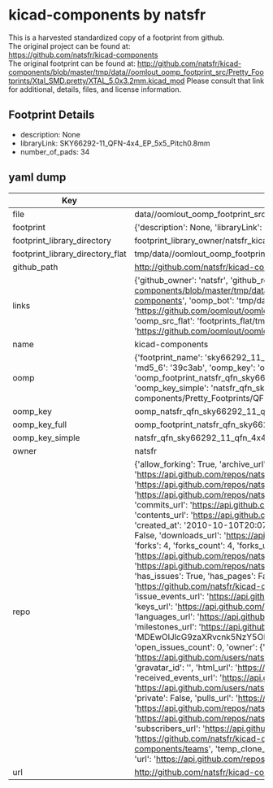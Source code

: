 # kicad-components by natsfr  
This is a harvested standardized copy of a footprint from github.  
The original project can be found at:  
https://github.com/natsfr/kicad-components  
The original footprint can be found at:
http://github.com/natsfr/kicad-components/blob/master/tmp/data//oomlout_oomp_footprint_src/Pretty_Footprints/Xtal_SMD.pretty/XTAL_5.0x3.2mm.kicad_mod
Please consult that link for additional, details, files, and license information.  
## Footprint Details
* description: None  
* libraryLink: SKY66292-11_QFN-4x4_EP_5x5_Pitch0.8mm  
* number_of_pads: 34  
## yaml dump  
| Key | Value |  
| --- | --- |  
| file | data//oomlout_oomp_footprint_src/kicad-components/Pretty_Footprints/QFN.pretty/SKY66292-11_QFN-4x4_EP_5x5_Pitch0.8mm.kicad_mod |  
| footprint | {'description': None, 'libraryLink': 'SKY66292-11_QFN-4x4_EP_5x5_Pitch0.8mm', 'number_of_pads': 34} |  
| footprint_library_directory | footprint_library_owner/natsfr_kicad-components |  
| footprint_library_directory_flat | tmp/data//oomlout_oomp_footprint_src/footprints_flat/natsfr_qfn_sky66292_11_qfn_4x4_ep_5x5_pitch0_8mm/working |  
| github_path | http://github.com/natsfr/kicad-components/blob/master/tmp/data//oomlout_oomp_footprint_src/Pretty_Footprints/QFN.pretty/SKY66292-11_QFN-4x4_EP_5x5_Pitch0.8mm.kicad_mod |  
| links | {'github_owner': 'natsfr', 'github_repo_name': 'kicad-components', 'github_src': 'http://github.com/natsfr/kicad-components/blob/master/tmp/data//oomlout_oomp_footprint_src/Pretty_Footprints/Xtal_SMD.pretty/XTAL_5.0x3.2mm.kicad_mod', 'github_src_repo': 'https://github.com/natsfr/kicad-components', 'oomp_bot': 'tmp/data//oomlout_oomp_footprint_src/footprints/natsfr_qfn_sky66292_11_qfn_4x4_ep_5x5_pitch0_8mm/working', 'oomp_bot_github': 'https://github.com/oomlout/oomlout_oomp_footprint_bot/tree/main/tmp/data//oomlout_oomp_footprint_src/footprints/natsfr_qfn_sky66292_11_qfn_4x4_ep_5x5_pitch0_8mm/working', 'oomp_src_flat': 'footprints_flat/tmp/data//oomlout_oomp_footprint_src/footprints_flat/natsfr_qfn_sky66292_11_qfn_4x4_ep_5x5_pitch0_8mm/working', 'oomp_src_flat_github': 'https://github.com/oomlout/oomlout_oomp_footprint_src/tree/main/tmp/data//oomlout_oomp_footprint_src/footprints_flat/natsfr_qfn_sky66292_11_qfn_4x4_ep_5x5_pitch0_8mm/working'} |  
| name | kicad-components |  
| oomp | {'footprint_name': 'sky66292_11_qfn_4x4_ep_5x5_pitch0_8mm', 'library_name': 'qfn', 'md5': '39c3ab8e8fae454640953dd661e22572', 'md5_10': '39c3ab8e8f', 'md5_5': '39c3a', 'md5_6': '39c3ab', 'oomp_key': 'oomp_natsfr_qfn_sky66292_11_qfn_4x4_ep_5x5_pitch0_8mm', 'oomp_key_extra': 'oomp_footprint_natsfr_qfn_sky66292_11_qfn_4x4_ep_5x5_pitch0_8mm', 'oomp_key_full': 'oomp_footprint_natsfr_qfn_sky66292_11_qfn_4x4_ep_5x5_pitch0_8mm_39c3ab', 'oomp_key_simple': 'natsfr_qfn_sky66292_11_qfn_4x4_ep_5x5_pitch0_8mm', 'original_filename': 'data//oomlout_oomp_footprint_src/kicad-components/Pretty_Footprints/QFN.pretty/SKY66292-11_QFN-4x4_EP_5x5_Pitch0.8mm.kicad_mod', 'owner_name': 'natsfr'} |  
| oomp_key | oomp_natsfr_qfn_sky66292_11_qfn_4x4_ep_5x5_pitch0_8mm |  
| oomp_key_full | oomp_footprint_natsfr_qfn_sky66292_11_qfn_4x4_ep_5x5_pitch0_8mm |  
| oomp_key_simple | natsfr_qfn_sky66292_11_qfn_4x4_ep_5x5_pitch0_8mm |  
| owner | natsfr |  
| repo | {'allow_forking': True, 'archive_url': 'https://api.github.com/repos/natsfr/kicad-components/{archive_format}{/ref}', 'archived': False, 'assignees_url': 'https://api.github.com/repos/natsfr/kicad-components/assignees{/user}', 'blobs_url': 'https://api.github.com/repos/natsfr/kicad-components/git/blobs{/sha}', 'branches_url': 'https://api.github.com/repos/natsfr/kicad-components/branches{/branch}', 'clone_url': 'https://github.com/natsfr/kicad-components.git', 'collaborators_url': 'https://api.github.com/repos/natsfr/kicad-components/collaborators{/collaborator}', 'comments_url': 'https://api.github.com/repos/natsfr/kicad-components/comments{/number}', 'commits_url': 'https://api.github.com/repos/natsfr/kicad-components/commits{/sha}', 'compare_url': 'https://api.github.com/repos/natsfr/kicad-components/compare/{base}...{head}', 'contents_url': 'https://api.github.com/repos/natsfr/kicad-components/contents/{+path}', 'contributors_url': 'https://api.github.com/repos/natsfr/kicad-components/contributors', 'created_at': '2010-10-10T20:07:48Z', 'default_branch': 'master', 'deployments_url': 'https://api.github.com/repos/natsfr/kicad-components/deployments', 'description': None, 'disabled': False, 'downloads_url': 'https://api.github.com/repos/natsfr/kicad-components/downloads', 'events_url': 'https://api.github.com/repos/natsfr/kicad-components/events', 'fork': False, 'forks': 4, 'forks_count': 4, 'forks_url': 'https://api.github.com/repos/natsfr/kicad-components/forks', 'full_name': 'natsfr/kicad-components', 'git_commits_url': 'https://api.github.com/repos/natsfr/kicad-components/git/commits{/sha}', 'git_refs_url': 'https://api.github.com/repos/natsfr/kicad-components/git/refs{/sha}', 'git_tags_url': 'https://api.github.com/repos/natsfr/kicad-components/git/tags{/sha}', 'git_url': 'git://github.com/natsfr/kicad-components.git', 'has_discussions': False, 'has_downloads': True, 'has_issues': True, 'has_pages': False, 'has_projects': True, 'has_wiki': True, 'homepage': '', 'hooks_url': 'https://api.github.com/repos/natsfr/kicad-components/hooks', 'html_url': 'https://github.com/natsfr/kicad-components', 'id': 976987, 'is_template': False, 'issue_comment_url': 'https://api.github.com/repos/natsfr/kicad-components/issues/comments{/number}', 'issue_events_url': 'https://api.github.com/repos/natsfr/kicad-components/issues/events{/number}', 'issues_url': 'https://api.github.com/repos/natsfr/kicad-components/issues{/number}', 'keys_url': 'https://api.github.com/repos/natsfr/kicad-components/keys{/key_id}', 'labels_url': 'https://api.github.com/repos/natsfr/kicad-components/labels{/name}', 'language': 'Python', 'languages_url': 'https://api.github.com/repos/natsfr/kicad-components/languages', 'license': None, 'merges_url': 'https://api.github.com/repos/natsfr/kicad-components/merges', 'milestones_url': 'https://api.github.com/repos/natsfr/kicad-components/milestones{/number}', 'mirror_url': None, 'name': 'kicad-components', 'network_count': 4, 'node_id': 'MDEwOlJlcG9zaXRvcnk5NzY5ODc=', 'notifications_url': 'https://api.github.com/repos/natsfr/kicad-components/notifications{?since,all,participating}', 'open_issues': 0, 'open_issues_count': 0, 'owner': {'avatar_url': 'https://avatars.githubusercontent.com/u/347164?v=4', 'events_url': 'https://api.github.com/users/natsfr/events{/privacy}', 'followers_url': 'https://api.github.com/users/natsfr/followers', 'following_url': 'https://api.github.com/users/natsfr/following{/other_user}', 'gists_url': 'https://api.github.com/users/natsfr/gists{/gist_id}', 'gravatar_id': '', 'html_url': 'https://github.com/natsfr', 'id': 347164, 'login': 'natsfr', 'node_id': 'MDQ6VXNlcjM0NzE2NA==', 'organizations_url': 'https://api.github.com/users/natsfr/orgs', 'received_events_url': 'https://api.github.com/users/natsfr/received_events', 'repos_url': 'https://api.github.com/users/natsfr/repos', 'site_admin': False, 'starred_url': 'https://api.github.com/users/natsfr/starred{/owner}{/repo}', 'subscriptions_url': 'https://api.github.com/users/natsfr/subscriptions', 'type': 'User', 'url': 'https://api.github.com/users/natsfr'}, 'private': False, 'pulls_url': 'https://api.github.com/repos/natsfr/kicad-components/pulls{/number}', 'pushed_at': '2023-09-05T19:15:50Z', 'releases_url': 'https://api.github.com/repos/natsfr/kicad-components/releases{/id}', 'size': 22372, 'ssh_url': 'git@github.com:natsfr/kicad-components.git', 'stargazers_count': 9, 'stargazers_url': 'https://api.github.com/repos/natsfr/kicad-components/stargazers', 'statuses_url': 'https://api.github.com/repos/natsfr/kicad-components/statuses/{sha}', 'subscribers_count': 4, 'subscribers_url': 'https://api.github.com/repos/natsfr/kicad-components/subscribers', 'subscription_url': 'https://api.github.com/repos/natsfr/kicad-components/subscription', 'svn_url': 'https://github.com/natsfr/kicad-components', 'tags_url': 'https://api.github.com/repos/natsfr/kicad-components/tags', 'teams_url': 'https://api.github.com/repos/natsfr/kicad-components/teams', 'temp_clone_token': None, 'topics': [], 'trees_url': 'https://api.github.com/repos/natsfr/kicad-components/git/trees{/sha}', 'updated_at': '2023-04-29T10:16:20Z', 'url': 'https://api.github.com/repos/natsfr/kicad-components', 'visibility': 'public', 'watchers': 9, 'watchers_count': 9, 'web_commit_signoff_required': False} |  
| url | http://github.com/natsfr/kicad-components |  

